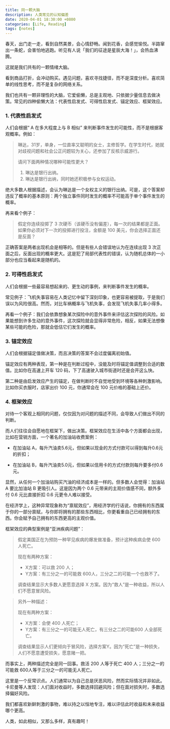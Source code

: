 ```yaml
---
title: 同一颗大脑
description: 人类常见的认知偏差
date: 2020-04-01 18:30:00 +0800
categories: [Life, Reading]
tags: [notes]
---
```


春天，出门走一走，看到自然美景，会心情舒畅。闻到花香，会感觉愉悦。半路窜出一条蛇，会害怕地逃跑。听见有人说「我们的征途是星辰大海！」，会热血沸腾。

这就是我们共有的一颗情绪大脑。

看到商品打折，会冲动购买。遇见问题，喜欢寻找捷径，而不是深度分析。喜欢简单的线性思考，而不是复杂的网络关系。

我们也共有一颗非理性的大脑，它爱偷懒，总是主观地、只依据少量信息去做决策。常见的四种偷懒大法：代表性启发式、可得性启发式、锚定效应、框架效应。

### 1. 代表性启发式

人们会根据“ A 在多大程度上与 B 相似” 来判断事件发生的可能性，而不是根据客观概率。例如：

> 琳达，31岁，单身，一位直率又聪明的女士，主修哲学。在学生时代，她就对歧视问题和社会公正问题较为关心，还参加了反核示威游行。
>
> 请问下面两种情况哪种可能性更大？
>
> 1. 琳达是银行出纳。
> 2. 琳达是银行出纳，同时她还积极参与女权运动。

绝大多数人根据描述，会认为琳达是一个女权主义的银行出纳。可是，这个答案却违反了概率的基本原则：两个独立事件同时发生的概率不可能高于单个事件发生的概率。

再来看个例子：

> 假定你连续投掷了 3 次硬币（该硬币没有偏差），每一次的结果都是正面。如果你必须对下一次的投掷进行投注，金额是 100 美元，你会选择正面还是反面？

正确答案是两者出现机会是相等的。但是有些人会错误地认为在连续出现 3 次正面之后，反面出现的概率更大。这是犯了局部代表性的错误，认为随机总体的一小部分也应当看起来是随机的。

### 2. 可得性启发式

人们会根据一些最容易想起来的、更生动的事例，来判断事件发生的概率。

常见例子：飞机失事容易在人类记忆中留下深刻印象，也更容易被提取，于是我们误以为风险很高。然而，对比车祸概率与飞机失事，会发现飞机失事几率小得多。

再看一个例子：我们会依靠想象某次探险中的意外事件来评估这次探险的风险。如果能想到许多生动的意外事件，这次探险就会显得非常危险，相反，如果无法想像某些可能的危险，那就会低估它们发生的概率。

### 3. 锚定效应

人们会根据锚定值做决策，而且决策的答案不会过度偏离初始值。

锚定效应有两种表现，第一种是在判断过程中，没能及时将锚定值调整到合适的数值。比如你在高速上开车 120 码，下了高速驶入城市街道时还是会开这么快。

第二种是由启发效应产生的锚定，在做判断时不自觉地受到环境等各种刺激影响。比如你买衣服时，店家出价 100 元，你通常会在 100 元价格的基础上还价。

### 4. 框架效应

对待一个客观上相同的问题，仅仅因为对问题的描述不同，会导致人们做出不同的判断。

而人们往往会自愿地在框架下，做出决策。框架效应在生活中各个方面都会出现，比如在营销方面，一个著名的加油站收费案例：

- 在加油站 A，每升汽油卖5.6元，但如果以现金的方式付款可以得到每升0.6元的折扣；

- 在加油站 B，每升汽油卖5.0元，但如果以信用卡的方式付款则每升要多付0.6元。

显然，从任何一个加油站购买汽油的经济成本是一样的。但多数人会觉得：加油站 A 要比加油站 B 更吸引人。这是因为两个 0.6 元带来的主观价值感不同，额外多付 0.6 元比直接折扣 0.6 元更令人难以接受。

在经济学上，这种异常现象称为“禀赋效应”，用经济学的行话说，你拥有的东西属于你的一部分禀赋，与你即将拥有的那些东西相比，你更看重自己已经拥有的东西。你会赋予自己拥有的东西更高的主观价值。

框架效应的典型案例是“亚洲疾病问题”：

> 假定美国正在为预防一种罕见疾病的爆发做准备，预计这种疾病会使 600 人死亡。
>
> 现在有两种方案：
>
> - X方案：可以救 200 人；
> - Y方案：有三分之一的可能救 600人，三分之二的可能一个也救不了。
>
> 调查结果显示大多数人更愿意选择 X 方案。因为“救人”是一种收益，所以人们不愿意冒风险。

> 另外一种描述：
>
> 现在有两种方案：
>
> - X方案：会使 400 人死亡；
> - Y方案：有三分之一的可能无人死亡，有三分之二的可能600 人全部死亡。
>
> 调查结果显示人们更倾向于冒风险，选择方案Y。因为“死亡”是一种损失，人们不愿意遭受损失，愿意赌一把。

而事实上，两种描述完全是同一回事。救活 200 人等于死亡 400 人；三分之一的可能救 600人等于三分之一的可能无人死亡。

这里是一个反常识点。人们通常以为自己总是厌恶风险，然而实际情况并非如此。卡尼曼等人发现：人们面对收益时，多数选择回避风险；但在面对损失时，多数选择偏好风险。

我们都喜欢新鲜刺激的事物，难以持之以恒地专注，难以评估此时收益和未来收益哪个更高。

人类，如此相似，又那么多样，真有趣呵！